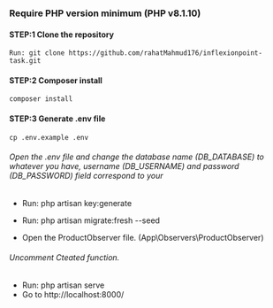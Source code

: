 

 ### Require PHP version minimum  (PHP v8.1.10) 


#### STEP:1 Clone the repository
    Run: git clone https://github.com/rahatMahmud176/inflexionpoint-task.git

#### STEP:2 Composer install
    composer install
    
#### STEP:3 Generate .env file 
    cp .env.example .env
    
###### Open the .env file and change the database name (DB_DATABASE) to whatever you have, username (DB_USERNAME) and password (DB_PASSWORD) field correspond to your

- Run: php artisan key:generate

- Run: php artisan migrate:fresh --seed
- Open the ProductObserver file. (App\Observers\ProductObserver)
###### Uncomment Cteated function.
- Run: php artisan serve
- Go to http://localhost:8000/
